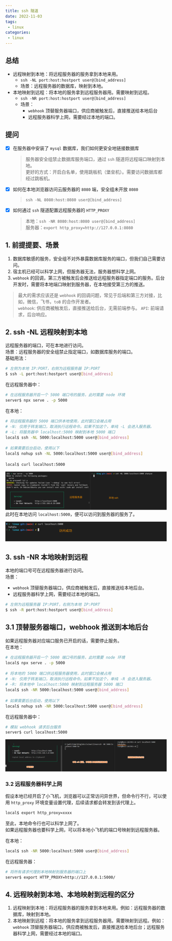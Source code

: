 ```yaml
---
title: ssh 隧道
date: 2022-11-03
tags:
 - linux
categories: 
 - linux
---
```



## 总结
- 远程映射到本地：将远程服务器的服务拿到本地来用。
  - `ssh -NL port:host:hostport user@[bind_address]`
  - 场景：远程服务器的数据库，映射到本地。
- 本地映射到远程：将本地的服务拿到远程服务器用。需要映射到远程。
  - `ssh -NR port:host:hostport user@[bind_address]`
  - 场景：
    - `webhook` 顶替服务器端口，供应商被触发后，直接推送给本地后台
    - 远程服务器科学上网，需要经过本地的端口。





## 提问
- [x] 在服务器中安装了 `mysql` 数据库，我们如何更安全地链接数据库
  > 服务器安全组禁止数据库服务端口，通过 `ssh` 隧道将远程端口映射到本地。              
  更好的方式：开启白名单，使用跳板机（堡垒机）。需要访问数据库都经过跳板机。
- [x] 如何在本地浏览器访问云服务器的 `8080` 端，安全组未开放 `8080`
  > `ssh -NL 8080:host:8080 user@[bind_address]`
- [x] 如何通过 `ssh` 隧道配置远程服务器的 `HTTP_PROXY`
  > 本地：`ssh -NR 8080:host:8080 user@[bind_address]`       
  服务器：`export http_proxy=http://127.0.0.1:8080`





## 1. 前提提要、场景
1. 数据库敏感的服务，安全组不对外暴露数据库服务的端口，但我们自己需要访问。
2. 宿主机已经可以科学上网，但服务器无法，服务器想科学上网。
3. `webhook` 的回调，第三方被触发后会推送给远程服务器指定端口的服务。后台开发时，需要将本地端口映射到服务器，在本地接受第三方的推送。

> 最大的需求应该还是 `webhook` 的回调问题，常见于后端和第三方对接，比如，微信，飞书，`toB` 的合作开发者。    
  `webhook`: 供应商被触发后，直接推送给后台，无需前端参与。
  `API`: 前端请求，后台响应。    

## 2. ssh -NL 远程映射到本地
远程服务器的端口，可在本地进行访问。      
场景：远程服务器的安全组禁止指定端口，如数据库服务的端口。    
基础用法：
```sh
# 左侧为本地 IP:PORT，右侧为远程服务器 IP:PORT
$ ssh -L port:host:hostport user@[bind_address]
```
在远程服务器中：
```sh
# 在远程服务器开启一个 5000 端口号的服务，此时需要 node 环境
server$ npx serve . -p 5000
```

在本地：
```sh
# 将远程服务器的 5000 端口供本地使用，此时窗口会被占用
# -N: 仅用于转发端口，取消执行远程命令。如果不加这个，单纯 -L 会进入服务器。
# -L: 将服务器中 localhost:5000 映射到本地 5000 端口
local$ ssh -NL 5000:localhost:5000 user@[bind_address]

# 如果需要后台启动，使用以下
local$ nohup ssh -NL 5000:localhost:5000 user@[bind_address]

local$ curl localhost:5000
```
![](../assets/1s25.png)
此时在本地访问 `localhost:5000`，便可以访问到服务器的服务了。

![](../assets/2s19.png)




## 3. ssh -NR 本地映射到远程
本地的端口号可在远程服务器进行访问。    
场景：
- `webhook` 顶替服务器端口，供应商被触发后，直接推送给本地后台。
- 远程服务器科学上网，需要经过本地的端口。
```sh
# 左侧为远程服务器 IP:PORT，右侧为本地 IP:PORT
$ ssh -R port:host:hostport user@[bind_address]
```

## 3.1 顶替服务器端口，webhook 推送到本地后台
如果远程服务器对应端口服务已开启的话，需要停止服务。      
在本地：
```sh
# 在远程服务器开启一个 5000 端口号的服务，此时需要 node 环境
local$ npx serve . -p 5000

# 将本地的 5000 端口供远程服务器使用，此时窗口会被占用
# -N: 仅用于转发端口，取消执行远程命令。如果不加这个，单纯 -R 会进入服务器。
# -R: 将本地中 localhost:5000 映射到远程服务器 5000 端口
local$ ssh -NR 5000:localhost:5000 user@[bind_address]

# 如果需要后台启动，使用以下
local$ nohup ssh -NR 5000:localhost:5000 user@[bind_address]
```

在远程服务器中：
```sh
# 模拟 webhook 请求后台服务
server$ curl localhost:5000
```

![](../assets/3s15.png)


### 3.2 远程服务器科学上网
假设本地已经开启了小飞机，浏览器可以正常访问异世界，但命令行不行，可以使用 `http_proxy` 环境变量设置代理，后续请求都会转发到该代理上。
```sh
local$ export http_proxy=xxxx
```
至此，本地命令行也可以科学上网了。      
如果远程服务器也要科学上网，可以将本地小飞机的端口号映射到远程服务器。

在本地：
```sh
local$ ssh -NR 5000:localhost:5000 user@[bind_address]
```

在远程服务器：
```sh
# 将所有请求代理到本地映射到服务器的端口上
server$ export HTTP_PROXY=http://127.0.0.1:5000/
```




## 4. 远程映射到本地、本地映射到远程的区分

1. 远程映射到本地：将远程服务器的服务拿到本地来用。例如：远程服务器的数据库，映射到本地。
2. 本地映射到远程：将本地的服务拿到远程服务器用。需要映射到远程。例如：`webhook` 顶替服务器端口，供应商被触发后，直接推送给本地后台；远程服务器科学上网，需要经过本地的端口。